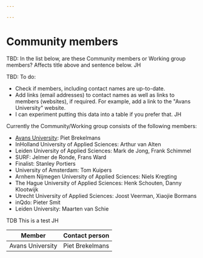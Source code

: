 ```yaml
---

---
```

# Community members

TBD: In the list below, are these Community members or Working group members? Affects title above and sentence below. JH

TBD: To do:

* Check if members, including contact names are up-to-date.
* Add links (email addresses) to contact names as well as links to members (websites), if required. For example, add a link to the "Avans University" website.
* I can experiment putting this data into a table if you prefer that. JH

Currently the Community/Working group consists of the following members:

* [Avans University](https://www.avans.nl/international): Piet Brekelmans
* InHolland University of Applied Sciences: Arthur van Alten
* Leiden University of Applied Sciences: Mark de Jong, Frank Schimmel
* SURF: Jelmer de Ronde, Frans Ward
* Finalist: Stanley Portiers
* University of Amsterdam: Tom Kuipers
* Arnhem Nijmegen University of Applied Sciences: Niels Kregting
* The Hague University of Applied Sciences: Henk Schouten, Danny Klootwijk
* Utrecht University of Applied Sciences: Joost Veerman, Xiaojie Bormans
* inQdo: Pieter Smit
* Leiden University: Maarten van Schie

TDB This is a test JH

| Member | Contact person |
| ------------------------ | ---------------------------------------------------------------------------------------------------------------------------------- |
| Avans University | Piet Brekelmans |